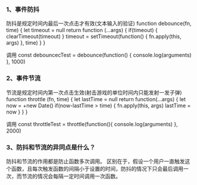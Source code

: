 ### 1、事件防抖
  防抖是规定时间内最后一次点击才有效(文本输入的验证)
  function debounce(fn, time) {
    let timeout = null
    return function (...args) {
      if(timeout) {
        clearTimeout(timeout)
      }
      timeout = setTimeout(function() {
        fn.apply(this, args)
      }, time)
    }
  }

  调用
  const debouncecTest = debounce(function() {
    console.log(arguments)
  }, 1000)

### 2、事件节流
  节流是规定时间内第一次点击生效(射击游戏的单位时间内只能发射一发子弹)
  function throttle (fn, time) {
    let lastTime = null
    return function(...args) {
      let now = +new Date()
      if(now-lastTime > time) {
        fn.apply(this, args)
        lastTime = now
      }
    }
  }

  调用
  const throttleTest = throttle(function(){
    console.log(arguments)
  }, 2000)

### 3、防抖和节流的异同点是什么？
  防抖和节流的作用都是防止函数多次调用。
  区别在于，假设一个用户一直触发这个函数，且每次触发函数的间隔小于设置的时间，防抖的情况下只会最后调用一次，而节流的情况会每隔一定时间调用一次函数。
